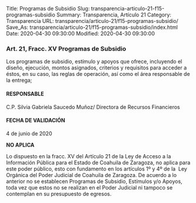 Title: Programas de Subsidio
Slug: transparencia-articulo-21-f15-programas-subsidio
Summary: Transparencia, Artículo 21
Category: Transparencia
URL: transparencia/articulo-21/f15-programas-subsidio/
Save_As: transparencia/articulo-21/f15-programas-subsidio/index.html
Date: 2020-04-30 09:30:00
Modified: 2020-04-30 09:30:00


### Art. 21, Fracc. XV Programas de Subsidio

Los programas de subsidio, estímulo y apoyos que ofrece, incluyendo el diseño, ejecución, montos asignados, criterios y requisitos para acceder a éstos, en su caso, las reglas de operación, así como el área responsable de la entrega;

#### RESPONSABLE

C.P. Silvia Gabriela Saucedo Muñoz/ Directora de Recursos Financieros

#### FECHA DE VALIDACIÓN

4 de junio de 2020

**NO APLICA**

Lo dispuesto en la fracc. XV del Artículo 21 de la Ley de Acceso a la Información Pública para el Estado de Coahuila de Zaragoza, no aplica para este poder público, esto con fundamento en los artículos 1º y 4º de la  Ley Orgánica del Poder Judicial de Coahuila de Zaragoza. De acuerdo a lo anterior no se establecen Programas de Subsidio, Estímulos y/o Apoyos, toda vez que estos no se realizan en el Poder Judicial ni tampoco se contemplan en su presupuesto de egresos.


